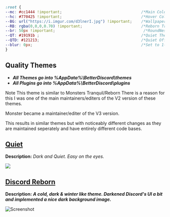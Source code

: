 
```css
:root { 
--mc: #cc1444 !important;                                   /*Main Colour*/     
--hc: #770425 !important;                                   /*Hover Colour*/       
--BG: url("https://i.imgur.com/d3lnerI.jpg") !important;    /*Wallpaper*/  
--RB: rgba(0,0,0,0.70) !important;                          /*Reborn Transparency Higher is Darker*/   
--br: 50px !important;                                       /*RoundNess of Icons*/    
--QT: #19191b ;                                             /*Quiet Theme Colour*/    
--QTD: #121213;                                             /*Quiet Off Parts Colour*/  
--blur: 0px;                                                /*Set to 1-10px to adjust reborn wallpaper blur*/ 
}

```

## Quality Themes
* ***All **Themes** go into %AppData%\BetterDiscord\themes***
* ***All **Plugins** go into %AppData%\BetterDiscord\plugins***

Note This theme is similar to Monsters Tranquil/Reborn
There is a reason for this I was one of the main maintainers/editers of the V2 version of these themes.

Monster became a maintainer/editer of the V3 version.

This results in similar themes but with noticeably different changes as they are maintained seperately and have entirely different code bases.


## [Quiet](https://github.com/squee666/Discord-Themes/blob/master/Themes/Quiet.theme.css)

**Description:** <i>Dark and Quiet. Easy on the eyes.</i>

![](https://i.imgur.com/nI4eofE.png)


## [Discord Reborn](https://github.com/squee666Discord-Themes-and-Plugins/blob/master/Themes/Discord%20Reborn.theme.css)

**Description:** ***A cold, dark & winter like theme. Darkened Discord's UI a bit and implemented a nice dark background image.***


![Screenshot](https://i.imgur.com/wjBwVGm.png)
